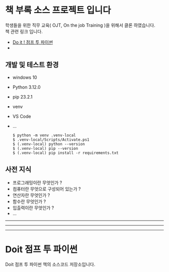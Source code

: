 # 책 부록 소스 프로젝트 입니다

학생들을 위한 직무 교육( OJT, On the job Training )을 위해서 클론 하였습니다.  
책 관련 링크 입니다.  

- [Do it ! 점프 투 파이썬](https://www.aladin.co.kr/shop/wproduct.aspx?ItemId=317941024)  
-  


## 개발 및 테스트 환경

- windows 10  
- Python 3.12.0
- pip 23.2.1
- venv  
- VS Code  
- ...  

  ```
  $ python -m venv .venv-local
  $ .venv-local/Scripts/Activate.ps1 
  $ (.venv-local) python --version
  $ (.venv-local) pip --version
  $ (.venv-local) pip install -r requirements.txt
  ```

## 사전 지식

- 프로그래밍이란 무엇인가 ?  
- 컴퓨터란 무엇으로 구성되어 있는가 ?  
- 연산자란 무엇인가 ?  
- 함수란 무엇인가 ?  
- 입출력이란 무엇인가 ?  
- ...  

---
---
---


# Doit 점프 투 파이썬

Doit 점프 투 파이썬 책의 소스코드 저장소입니다.
